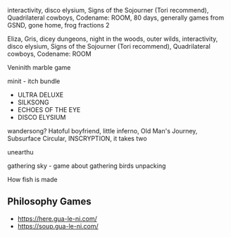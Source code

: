 interactivity, disco elysium, Signs of the Sojourner (Tori recommend), Quadrilateral cowboys, Codename: ROOM, 80 days, generally games from GSND, gone home, frog fractions 2


Eliza, Gris, dicey dungeons, night in the woods, outer wilds, interactivity, disco elysium, Signs of the Sojourner (Tori recommend), Quadrilateral cowboys, Codename: ROOM

Veninith marble game

minit - itch bundle

 - ULTRA DELUXE
 - SILKSONG
 - ECHOES OF THE EYE
 - DISCO ELYSIUM

wandersong? Hatoful boyfriend, little inferno, Old Man's Journey, Subsurface Circular, INSCRYPTION, it takes two

unearthu

gathering sky - game about gathering birds
unpacking

How fish is made

Philosophy Games
----------------

 - https://here.gua-le-ni.com/
 - https://soup.gua-le-ni.com/
